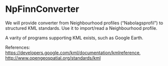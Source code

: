 NpFinnConverter
===============


We will provide converter from Neighbourhood profiles (“Nabolagsprofil”) to structured KML standards.
Use it to import/read a Neighbourhood profile.

A varity of programs supporting KML exists, such as Google Earth.

References:
https://developers.google.com/kml/documentation/kmlreference, http://www.opengeospatial.org/standards/kml
